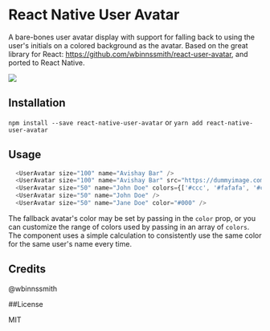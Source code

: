 # React Native User Avatar

A bare-bones user avatar display with support for falling back to using the user's initials on a colored background as the avatar.
Based on the great library for React: https://github.com/wbinnssmith/react-user-avatar, and ported to React Native.

![](http://i.imgur.com/LJjK9cl.png)

## Installation

`npm install --save react-native-user-avatar` or `yarn add react-native-user-avatar`

## Usage

```js
  <UserAvatar size="100" name="Avishay Bar" />
  <UserAvatar size="100" name="Avishay Bar" src="https://dummyimage.com/100x100/000/fff" />
  <UserAvatar size="50" name="John Doe" colors={['#ccc', '#fafafa', '#ccaabb']}/>
  <UserAvatar size="50" name="John Doe" />
  <UserAvatar size="50" name="Jane Doe" color="#000" />
```

The fallback avatar's color may be set by passing in the `color` prop, or you can customize the range of colors
used by passing in an array of `colors`. The component uses a simple calculation to consistently use the same
color for the same user's name every time.

## Credits

@wbinnssmith

##License

MIT
